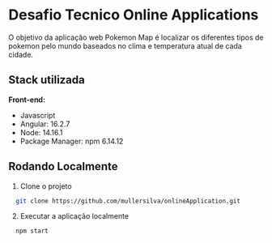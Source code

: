 
# Desafio Tecnico Online Applications

O objetivo da aplicação web Pokemon Map é localizar os diferentes tipos de pokemon pelo mundo baseados no clima e temperatura atual de cada cidade.


## Stack utilizada

**Front-end:** 
- Javascript 
- Angular: 16.2.7
- Node: 14.16.1
- Package Manager: npm 6.14.12


## Rodando Localmente

1. Clone o projeto

```bash
  git clone https://github.com/mullersilva/onlineApplication.git
```

2. Executar a aplicação localmente
```bash
  npm start
```
